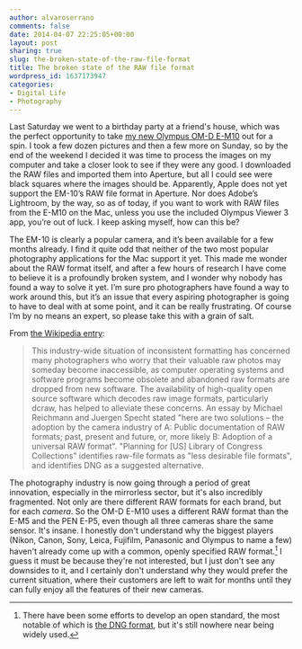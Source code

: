 ```yaml
---
author: alvaroserrano
comments: false
date: 2014-04-07 22:25:05+00:00
layout: post
sharing: true
slug: the-broken-state-of-the-raw-file-format
title: The broken state of the RAW file format
wordpress_id: 1637173947
categories:
- Digital Life
- Photography
---
```


Last Saturday we went to a birthday party at a friend's house, which was the perfect opportunity to take [my new Olympus OM-D E-M10](http://analogsenses.com/2014/04/07/on-self-doubt-photography-and-the-new-olympus-om-d-e-m10/) out for a spin. I took a few dozen pictures and then a few more on Sunday, so by the end of the weekend I decided it was time to process the images on my computer and take a closer look to see if they were any good. I downloaded the RAW files and imported them into Aperture, but all I could see were black squares where the images should be. Apparently, Apple does not yet support the EM-10’s RAW file format in Aperture. Nor does Adobe’s Lightroom, by the way, so as of today, if you want to work with RAW files from the E-M10 on the Mac, unless you use the included Olympus Viewer 3 app, you’re out of luck. I keep asking myself, how can this be?

The EM-10 is clearly a popular camera, and it’s been available for a few months already. I find it quite odd that neither of the two most popular photography applications for the Mac support it yet. This made me wonder about the RAW format itself, and after a few hours of research I have come to believe it is a profoundly broken system, and I wonder why nobody has found a way to solve it yet. I’m sure pro photographers have found a way to work around this, but it’s an issue that every aspiring photographer is going to have to deal with at some point, and it can be really frustrating. Of course I’m by no means an expert, so please take this with a grain of salt.

From [the Wikipedia entry](http://en.wikipedia.org/wiki/Raw_image_format):



<blockquote>This industry-wide situation of inconsistent formatting has concerned many photographers who worry that their valuable raw photos may someday become inaccessible, as computer operating systems and software programs become obsolete and abandoned raw formats are dropped from new software. The availability of high-quality open source software which decodes raw image formats, particularly dcraw, has helped to alleviate these concerns. An essay by Michael Reichmann and Juergen Specht stated "here are two solutions – the adoption by the camera industry of A: Public documentation of RAW formats; past, present and future, or, more likely B: Adoption of a universal RAW format". "Planning for [US] Library of Congress Collections" identifies raw-file formats as "less desirable file formats", and identifies DNG as a suggested alternative.</blockquote>



The photography industry is now going through a period of great innovation, especially in the mirrorless sector, but it's also incredibly fragmented. Not only are there different RAW formats for each brand, but for each _camera_. So the OM-D E-M10 uses a different RAW format than the E-M5 and the PEN E-P5, even though all three cameras share the same sensor. It's insane. I honestly don't understand why the biggest players (Nikon, Canon, Sony, Leica, Fujifilm, Panasonic and Olympus to name a few) haven't already come up with a common, openly specified RAW format.[^1] I guess it must be because they're not interested, but I just don't see any downsides to it, and I certainly don't understand why they would prefer the current situation, where their customers are left to wait for months until they can fully enjoy all the features of their new cameras.

[^1]: There have been some efforts to develop an open standard, the most notable of which is [the DNG format](http://en.wikipedia.org/wiki/Digital_Negative_(file_format)), but it's still nowhere near being widely used.